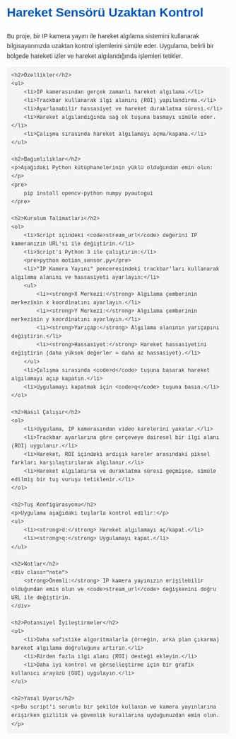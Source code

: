 <!DOCTYPE html>
<html lang="tr">
<head>
    <meta charset="UTF-8">
    <meta name="viewport" content="width=device-width, initial-scale=1.0">
    <title>Hareket Sensörü Uzaktan Kontrol</title>
    <style>
        body {
            font-family: Arial, sans-serif;
            line-height: 1.6;
            margin: 20px;
            color: #333;
        }
        h1, h2 {
            color: #0056b3;
        }
        code {
            background: #f4f4f4;
            padding: 2px 4px;
            border-radius: 4px;
            font-family: "Courier New", Courier, monospace;
        }
        pre {
            background: #f4f4f4;
            padding: 10px;
            border-radius: 4px;
            overflow-x: auto;
        }
        .note {
            background: #ffffcc;
            padding: 10px;
            border-left: 6px solid #ffeb3b;
            margin-bottom: 20px;
        }
    </style>
</head>
<body>
    <h1>Hareket Sensörü Uzaktan Kontrol</h1>
    <p>Bu proje, bir IP kamera yayını ile hareket algılama sistemini kullanarak bilgisayarınızda uzaktan kontrol işlemlerini simüle eder. Uygulama, belirli bir bölgede hareketi izler ve hareket algılandığında işlemleri tetikler.</p>

    <h2>Özellikler</h2>
    <ul>
        <li>IP kamerasından gerçek zamanlı hareket algılama.</li>
        <li>Trackbar kullanarak ilgi alanını (ROI) yapılandırma.</li>
        <li>Ayarlanabilir hassasiyet ve hareket duraklatma süresi.</li>
        <li>Hareket algılandığında sağ ok tuşuna basmayı simüle eder.</li>
        <li>Çalışma sırasında hareket algılamayı açma/kapama.</li>
    </ul>

    <h2>Bağımlılıklar</h2>
    <p>Aşağıdaki Python kütüphanelerinin yüklü olduğundan emin olun:</p>
    <pre>
        pip install opencv-python numpy pyautogui
    </pre>

    <h2>Kurulum Talimatları</h2>
    <ol>
        <li>Script içindeki <code>stream_url</code> değerini IP kameranızın URL'si ile değiştirin.</li>
        <li>Script'i Python 3 ile çalıştırın:</li>
        <pre>python motion_sensor.py</pre>
        <li>"IP Kamera Yayını" penceresindeki trackbar'ları kullanarak algılama alanını ve hassasiyeti ayarlayın:</li>
        <ul>
            <li><strong>X Merkezi:</strong> Algılama çemberinin merkezinin x koordinatını ayarlayın.</li>
            <li><strong>Y Merkezi:</strong> Algılama çemberinin merkezinin y koordinatını ayarlayın.</li>
            <li><strong>Yarıçap:</strong> Algılama alanının yarıçapını değiştirin.</li>
            <li><strong>Hassasiyet:</strong> Hareket hassasiyetini değiştirin (daha yüksek değerler = daha az hassasiyet).</li>
        </ul>
        <li>Çalışma sırasında <code>d</code> tuşuna basarak hareket algılamayı açıp kapatın.</li>
        <li>Uygulamayı kapatmak için <code>q</code> tuşuna basın.</li>
    </ol>

    <h2>Nasıl Çalışır</h2>
    <ol>
        <li>Uygulama, IP kamerasından video karelerini yakalar.</li>
        <li>Trackbar ayarlarına göre çerçeveye dairesel bir ilgi alanı (ROI) uygulanır.</li>
        <li>Hareket, ROI içindeki ardışık kareler arasındaki piksel farkları karşılaştırılarak algılanır.</li>
        <li>Hareket algılanırsa ve duraklatma süresi geçmişse, simüle edilmiş bir tuş vuruşu tetiklenir.</li>
    </ol>

    <h2>Tuş Konfigürasyonu</h2>
    <p>Uygulama aşağıdaki tuşlarla kontrol edilir:</p>
    <ul>
        <li><strong>d:</strong> Hareket algılamayı aç/kapat.</li>
        <li><strong>q:</strong> Uygulamayı kapat.</li>
    </ul>

    <h2>Notlar</h2>
    <div class="note">
        <strong>Önemli:</strong> IP kamera yayınızın erişilebilir olduğundan emin olun ve <code>stream_url</code> değişkenini doğru URL ile değiştirin.
    </div>

    <h2>Potansiyel İyileştirmeler</h2>
    <ul>
        <li>Daha sofistike algoritmalarla (örneğin, arka plan çıkarma) hareket algılama doğruluğunu artırın.</li>
        <li>Birden fazla ilgi alanı (ROI) desteği ekleyin.</li>
        <li>Daha iyi kontrol ve görselleştirme için bir grafik kullanıcı arayüzü (GUI) uygulayın.</li>
    </ul>

    <h2>Yasal Uyarı</h2>
    <p>Bu script'i sorumlu bir şekilde kullanın ve kamera yayınlarına erişirken gizlilik ve güvenlik kurallarına uyduğunuzdan emin olun.</p>
</body>
</html>
